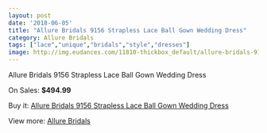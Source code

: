 ```yaml
---
layout: post
date: '2018-06-05'
title: "Allure Bridals 9156 Strapless Lace Ball Gown Wedding Dress"
category: Allure Bridals
tags: ["lace","unique","bridals","style","dresses"]
image: http://img.eudances.com/11810-thickbox_default/allure-bridals-9156-strapless-lace-ball-gown-wedding-dress.jpg
---
```

Allure Bridals 9156 Strapless Lace Ball Gown Wedding Dress

On Sales: **$494.99**
<a href="https://www.eudances.com/en/allure-bridals/3714-allure-bridals-9156-strapless-lace-ball-gown-wedding-dress.html"><amp-img layout="responsive" width="600" height="600" src="//img.eudances.com/11810-thickbox_default/allure-bridals-9156-strapless-lace-ball-gown-wedding-dress.jpg" alt="Allure Bridals 9156 Strapless Lace Ball Gown Wedding Dress 0" /></a>
<a href="https://www.eudances.com/en/allure-bridals/3714-allure-bridals-9156-strapless-lace-ball-gown-wedding-dress.html"><amp-img layout="responsive" width="600" height="600" src="//img.eudances.com/11813-thickbox_default/allure-bridals-9156-strapless-lace-ball-gown-wedding-dress.jpg" alt="Allure Bridals 9156 Strapless Lace Ball Gown Wedding Dress 1" /></a>
<a href="https://www.eudances.com/en/allure-bridals/3714-allure-bridals-9156-strapless-lace-ball-gown-wedding-dress.html"><amp-img layout="responsive" width="600" height="600" src="//img.eudances.com/11812-thickbox_default/allure-bridals-9156-strapless-lace-ball-gown-wedding-dress.jpg" alt="Allure Bridals 9156 Strapless Lace Ball Gown Wedding Dress 2" /></a>
<a href="https://www.eudances.com/en/allure-bridals/3714-allure-bridals-9156-strapless-lace-ball-gown-wedding-dress.html"><amp-img layout="responsive" width="600" height="600" src="//img.eudances.com/11811-thickbox_default/allure-bridals-9156-strapless-lace-ball-gown-wedding-dress.jpg" alt="Allure Bridals 9156 Strapless Lace Ball Gown Wedding Dress 3" /></a>

Buy it: [Allure Bridals 9156 Strapless Lace Ball Gown Wedding Dress](https://www.eudances.com/en/allure-bridals/3714-allure-bridals-9156-strapless-lace-ball-gown-wedding-dress.html "Allure Bridals 9156 Strapless Lace Ball Gown Wedding Dress")

View more: [Allure Bridals](https://www.eudances.com/en/2-allure-bridals "Allure Bridals")